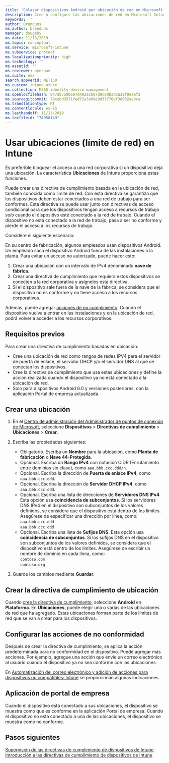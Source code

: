 ```yaml
---
title: 'Enlazar dispositivos Android por ubicación de red en Microsoft Intune: Azure | Microsoft Docs'
description: Cree o configure las ubicaciones de red en Microsoft Intune para dispositivos Android. Puede marcar dispositivos como no conformes en función de la ubicación de red del dispositivo. Si el dispositivo está fuera de la ubicación de red, puede bloquear el acceso a los recursos de la empresa.
keywords: ''
author: Brenduns
ms.author: brenduns
manager: dougeby
ms.date: 11/13/2019
ms.topic: conceptual
ms.service: microsoft-intune
ms.subservice: protect
ms.localizationpriority: high
ms.technology: ''
ms.assetid: ''
ms.reviewer: ayesham
ms.suite: ems
search.appverid: MET150
ms.custom: intune-azure
ms.collection: M365-identity-device-management
ms.openlocfilehash: 847ab759b697d402acb07d9c8d83d3a3ef9aaef2
ms.sourcegitcommit: 78cebd3571fed72a3a99e9d33770ef3d932ae8ca
ms.translationtype: HT
ms.contentlocale: es-ES
ms.lasthandoff: 11/13/2019
ms.locfileid: "74058149"
---
```

# <a name="use-locations-network-fence-in-intune"></a>Usar ubicaciones (límite de red) en Intune

Es preferible bloquear el acceso a una red corporativa si un dispositivo deja una ubicación. La característica **Ubicaciones** de Intune proporciona estas funciones. 

Puede crear una directiva de cumplimiento basada en la ubicación de red, también conocida como límite de red. Con esta directiva se garantiza que los dispositivos deben estar conectados a una red de trabajo para ser conformes. Esta directiva se puede usar junto con directivas de acceso condicional para que los dispositivos tengan acceso a recursos de trabajo *solo* cuando el dispositivo esté conectado a la red de trabajo. Cuando el dispositivo no está conectado a la red de trabajo, pasa a ser no conforme y pierde el acceso a los recursos de trabajo.

Considere el siguiente escenario:

En su centro de fabricación, algunos empleados usan dispositivos Android. Un empleado saca el dispositivo Android fuera de las instalaciones o la planta. Para evitar un acceso no autorizado, puede hacer esto:

1. Crear una ubicación con un intervalo de IPv4 denominado **nave de fábrica**.
2. Crear una directiva de cumplimiento que requiera estos dispositivos se conecten a la red corporativa y asígneles esta directiva.
3. Si el dispositivo sale fuera de la nave de la fábrica, se considera que el dispositivo no es conforme y no tiene acceso a los recursos corporativos.

Además, puede agregar [acciones de no cumplimiento](#configure-the-actions-for-noncompliance). Cuando el dispositivo vuelva a entrar en las instalaciones y en la ubicación de red, podrá volver a acceder a los recursos corporativos.

## <a name="prerequisites"></a>Requisitos previos

Para crear una directiva de cumplimiento basadas en ubicación:

- Cree una ubicación de red como rangos de redes IPV4 para el servidor de puerta de enlace, el servidor DHCP y/o el servidor DNS al que se conectan los dispositivos.
- Cree la directiva de cumplimiento que usa estas ubicaciones y define la acción realizada cuando el dispositivo ya no está conectado a la ubicación de red.
- Solo para dispositivos Android 6.0 y versiones posteriores, con la aplicación Portal de empresa actualizada.

## <a name="create-a-location"></a>Crear una ubicación

1. En el [Centro de administración del Administrador de puntos de conexión de Microsoft](https://go.microsoft.com/fwlink/?linkid=2109431), seleccione **Dispositivos** > **Directivas de cumplimiento** > **Ubicaciones** > **Crear**.

2. Escriba las propiedades siguientes:  

   - Obligatorio. Escriba un **Nombre** para la ubicación, como **Planta de fabricación** o **Nave 44-Protegida**.
   - Opcional. Escriba un **Rango IPv4** con notación CIDR (Enrutamiento entre dominios sin clase), como `aaa.bbb.ccc.ddd/n`.
   - Opcional. Escriba la dirección de **Puerta de enlace IPv4**, como `aaa.bbb.ccc.ddd`.
   - Opcional. Escriba la dirección de **Servidor DHCP IPv4**, como `aaa.bbb.ccc.ddd`.
   - Opcional. Escriba una lista de direcciones de **Servidores DNS IPv4**. Esta opción usa **coincidencia de subconjuntos**. Si los servidores DNS IPv4 en el dispositivo son subconjuntos de los valores definidos, se considera que el dispositivo está dentro de los límites. Asegúrese de especificar una dirección por línea, como:  
     `aaa.bbb.ccc.ddd`  
     `aaa.bbb.ccc.ddd`
   - Opcional. Escriba una lista de **Sufijos DNS**. Esta opción usa **coincidencia de subconjuntos**. Si los sufijos DNS en el dispositivo son subconjuntos de los valores definidos, se considera que el dispositivo está dentro de los límites. Asegúrese de escribir un nombre de dominio en cada línea, como:  
     `contoso.com`  
     `contoso.org`

3. Guarde los cambios mediante **Guardar**.

## <a name="create-the-location-compliance-policy"></a>Crear la directiva de cumplimiento de ubicación

Cuando [cree la directiva de cumplimiento](create-compliance-policy.md), seleccione **Android** en **Plataforma**. En **Ubicaciones**, puede elegir una o varias de las ubicaciones de red que ha agregado. Estas ubicaciones forman parte de los límites de red que se van a crear para los dispositivos.

## <a name="configure-the-actions-for-noncompliance"></a>Configurar las acciones de no conformidad

Después de crear la directiva de cumplimiento, se aplica la acción predeterminada para no conformidad en el dispositivo. Puede agregar más acciones. Por ejemplo, agregue una acción que envíe un correo electrónico al usuario cuando el dispositivo ya no sea conforme con las ubicaciones.

En [Automatización del correo electrónico y adición de acciones para dispositivos no compatibles: Intune](actions-for-noncompliance.md) se proporcionan algunas indicaciones.

## <a name="company-portal-app"></a>Aplicación de portal de empresa

Cuando el dispositivo está conectado a sus ubicaciones, el dispositivo se muestra como que es conforme en la aplicación Portal de empresa. Cuando el dispositivo no está conectado a una de las ubicaciones, el dispositivo se muestra como no conforme.

## <a name="next-steps"></a>Pasos siguientes

[Supervisión de las directivas de cumplimiento de dispositivos de Intune](compliance-policy-monitor.md)  
[Introducción a las directivas de cumplimiento de dispositivos de Intune](device-compliance-get-started.md)
